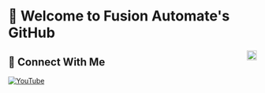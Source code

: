 
<!--
**papercodeIN/papercodeIN** is a ✨ _special_ ✨ repository because its `README.md` (this file) appears on your GitHub profile.

Here are some ideas to get you started:

- 🔭 I’m currently working on ...
- 🌱 I’m currently learning ...
- 👯 I’m looking to collaborate on ...
- 🤔 I’m looking for help with ...
- 💬 Ask me about ...
- 📫 How to reach me: ...
- 😄 Pronouns: ...
- ⚡ Fun fact: ...
-->



# 👋 Welcome to Fusion Automate's GitHub
<img align="right" src="https://visitor-badge.laobi.icu/badge?page_id=papercodeIN.papercodeIN" height="20" />

## 🔗 Connect With Me
[![YouTube](https://img.shields.io/badge/YouTube-Fusion-Automate-red?style=flat&logo=youtube)](https://www.youtube.com/@Fusion_Automate)
<!-- [![YouTube Food](https://img.shields.io/badge/YouTube-Platima-red?style=flat&logo=youtube)](https://youtube.com/@platima)
[![Instagram](https://img.shields.io/badge/Instagram-platimatinkers-purple?style=flat&logo=instagram)](https://www.instagram.com/platimatinkers)
[![Reddit](https://img.shields.io/badge/Reddit-r/Platima-orange?style=flat&logo=reddit)](https://www.reddit.com/r/Platima/) -->


<!-- ## About Me
Aussie, late 30's, having fun and loving life whilst tinkering with food and technology, sometimes making videos and selling spare product via my online SBC & electronics shop.

I create content focused on single-board computers, electronics, and tinkering projects. Here you'll find repositories related to my various projects, tutorials, and experimental builds.

My 2nd YouTube channel is mostly about cooking and kitchen appliances.


## 💖 Support My Work
[![PayPal](https://img.shields.io/badge/PayPal-Donate-blue?style=flat&logo=paypal)](https://paypal.me/PlatimaCash)
[![Patreon](https://img.shields.io/badge/Patreon-Support_My_Work-f96854?style=flat&logo=patreon)](https://patreon.com/platima)
[![GitHub Sponsors](https://img.shields.io/badge/GitHub_Sponsors-Platima-4078c0?style=flat&logo=github)](https://github.com/sponsors/platima)

## 🛒 Shop & Resources
[![Shop](https://img.shields.io/badge/SBC_&_EE_Shop-Visit_Store-blue?style=flat&logo=shopify)](https://shop.plati.ma)
[![SBC Tier List](https://img.shields.io/badge/SBC_Tier_List-Check_Rankings-yellow?style=flat&logo=stackexchange)](https://sbctierlist.com)

## 🔧 Technologies & Tools
![](https://img.shields.io/badge/OS-Linux_Mint_Mate-informational?style=flat&logo=linuxmint)
![](https://img.shields.io/badge/Editor-Vim-informational?style=flat&logo=vim)
![](https://img.shields.io/badge/Shell-bash-informational?style=flat&logo=gnubash)
![](https://img.shields.io/badge/SBC-All_of_Them-informational?style=flat&logo=raspberrypi)
![](https://img.shields.io/badge/Code-JavaScript-informational?style=flat&logo=javascript)
![](https://img.shields.io/badge/Code-C-informational?style=flat&logo=c)

## 📊 GitHub Stats
![](https://github-readme-stats.vercel.app/api/top-langs/?username=platima&theme=radical&langs_count=3)
![](https://github-readme-stats.vercel.app/api?username=platima&show_icons=true&line_height=27&theme=radical)

## ⭐ Featured Repositories
[![Enhanced Braindump Format](https://img.shields.io/badge/Enhanced_Braindump_Format-EBF-brightgreen?style=flat)](https://github.com/platima/enhanced-braindump-format) A compact, machine-optimized format for efficient context transfer between AI assistant conversations.

[![Board Taxonomies](https://img.shields.io/badge/Board_Taxonomies-Documentation-blue?style=flat)](https://github.com/platima/Board-Taxonomies) Clear definitions and categorization for different types of embedded computing boards (SBCs, Compute Modules, etc.).

[![SBC Images](https://img.shields.io/badge/SBC_Images-Custom_Builds-orange?style=flat)](https://github.com/platima/SBC-Images) Custom built OS images for various single-board computers with improvements over stock versions.

---

💬 **Want to collaborate or have questions?** Feel free to reach out on any of my social platforms! -->
